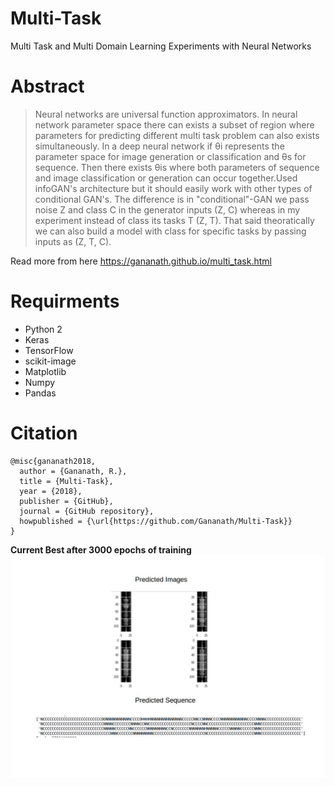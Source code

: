 # Multi-Task
Multi Task and Multi Domain Learning Experiments with Neural Networks

# Abstract

> Neural networks are universal function approximators. In neural network parameter space there can exists a subset of region where parameters for predicting different multi task problem can also exists simultaneously. In a deep neural network if θi represents the parameter space for image generation or classification and θs for sequence. Then there exists θis where both parameters of sequence and image classification or generation can occur together.Used infoGAN's architecture but it should easily work with other types of conditional GAN's. The difference is in "conditional"-GAN we pass noise Z and class C in the generator inputs (Z, C) whereas in my experiment instead of class its tasks T (Z, T). That said theoratically we can also build a model with class for specific tasks by passing inputs as (Z, T, C).

Read more from here https://gananath.github.io/multi_task.html

# Requirments
- Python 2
- Keras
- TensorFlow
- scikit-image
- Matplotlib
- Numpy
- Pandas

# Citation
```
@misc{gananath2018,
  author = {Gananath, R.},
  title = {Multi-Task},
  year = {2018},
  publisher = {GitHub},
  journal = {GitHub repository},
  howpublished = {\url{https://github.com/Gananath/Multi-Task}}
}
```
**Current Best after 3000 epochs of training**
![current_best](https://github.com/Gananath/gananath.github.io/blob/master/images/new_multi_pred.jpg)
